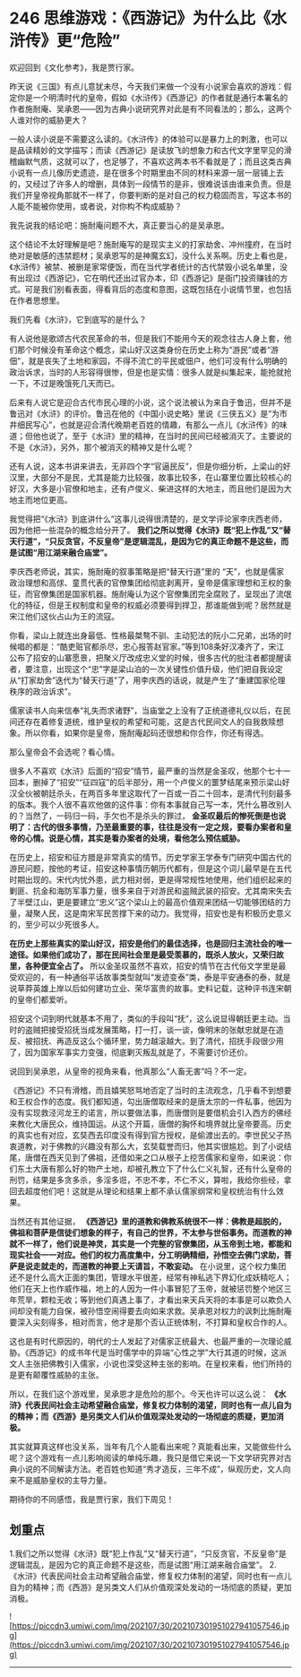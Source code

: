 # 246 思维游戏：《西游记》为什么比《水浒传》更“危险”

欢迎回到《文化参考》，我是贾行家。

昨天说《三国》有点儿意犹未尽，今天我们来做一个没有小说家会喜欢的游戏：假定你是一个明清时代的皇帝，假如《水浒传》《西游记》的作者就是通行本署名的作者施耐庵、吴承恩——因为古典小说研究界对此是有不同看法的；那么，这两个人谁对你的威胁更大？

一般人读小说是不需要这么读的。《水浒传》的体验可以是暴力上的刺激，也可以是品读精妙的文学描写；而读《西游记》是读放飞的想象力和古代文字里罕见的滑稽幽默气质，这就可以了，也足够了，不喜欢这两本书不看就是了；而且这类古典小说有一点儿像历史遗迹，是在很多个时期里由不同的材料来源一层一层铺上去的，又经过了许多人的增删，具体到一段情节的是非，很难说该由谁来负责。但是我们开皇帝视角那就不一样了，你要判断的是对自己的权力稳固而言，写这本书的人能不能被你使用，或者说，对你构不构成威胁？

我先说我的结论吧：施耐庵问题不大，真正要当心的是吴承恩。

这个结论不太好理解是吧？施耐庵写的是现实主义的打家劫舍、冲州撞府，在当时绝对是敏感的违禁题材；吴承恩写的是神魔玄幻，没什么关系啊。历史上看也是，《水浒传》被禁、被删是家常便饭，而在当代学者统计的古代禁毁小说名单里，没有出现过《西游记》，它在明代还出过官办本，印《西游记》是衙门投资赚钱的方式。可是我们别看表面，得看背后的态度和意图，这既包括在小说情节里，也包括在作者思想里。

我们先看《水浒》，它到底写的是什么？

有人说他是歌颂古代农民革命的书，但是我们不能用今天的观念往古人身上套，他们那个时候没有革命这个概念，梁山好汉这类身份在历史上称为“游民”或者“游佃”，就是丧失了土地和家园，不得不流亡的平民或佃户，他们可没有什么明确的政治诉求，当时的人形容得很惨，但是也是实情：很多人就是纠集起来，能抢就抢一下，不过是晚饿死几天而已。

后来有人说它是迎合古代市民心理的小说，这个说法被认为来自于鲁迅，但并不是鲁迅对《水浒》的评价。鲁迅在他的《中国小说史略》里说《三侠五义》是“为市井细民写心”，也就是迎合清代晚期老百姓的情趣，有那么一点儿《水浒传》的味道；但他也说了，至于《水浒》里的精神，在当时的民间已经被消灭了。主要说的不是《水浒》，另外，那个被消灭的精神又是什么呢？

还有人说，这本书讲来讲去，无非四个字“官逼民反”，但是你细分析，上梁山的好汉里，大部分不是民，尤其是能力比较强，故事比较多，在山寨里位置比较核心的好汉，大多是小官僚和地主，还有卢俊义、柴进这样的大地主，而且他们是因为大地主而地位更高。

我觉得把“《水浒》到底讲什么”这事儿说得很清楚的，是文学评论家李庆西老师，因为他把一些混杂的概念给分开了。 **我们之所以觉得《水浒》既“犯上作乱”又“替天行道”，“只反贪官，不反皇帝”是逻辑混乱，是因为它的真正命题不是这些，而是试图“用江湖来融合庙堂”。**

李庆西老师说，其实，施耐庵的叙事策略是把“替天行道”里的 “天”，也就是儒家政治理想和高俅、童贯代表的官僚集团给彻底剥离开，皇帝是儒家理想和王权的象征，而官僚集团是国家机器。施耐庵认为这个官僚集团完全腐败了，呈现出了流氓化的特征，但是王权制度和皇帝的权威必须要得到捍卫，那谁能做到呢？居然就是宋江他们这伙占山为王的流寇。

你看，梁山上就连出身最低、性格最桀骜不驯、主动犯法的阮小二兄弟，出场的时候唱的都是：“酷吏赃官都杀尽，忠心报答赵官家。”等到108条好汉凑齐了，宋江公布了招安的山寨愿景，把聚义厅改成忠义堂的时候，很多古代的批注者都提醒读者，要注意，出现这个“忠”字是梁山泊的一次关键性价值升级，他们把自我设定从“打家劫舍”迭代为“替天行道”了，用李庆西的话说，就是产生了“重建国家伦理秩序的政治诉求”。

儒家读书人向来信奉“礼失而求诸野”，当庙堂之上没有了正统道德礼仪以后，在民间还存在着修复道统，维护皇权的希望和可能，这是古代民间文人的自我救赎想象。所以你看，如果你是皇帝，施耐庵起码还很想和你合作，你还有得选。

那么皇帝会不会选呢？看心情。

很多人不喜欢《水浒》后面的“招安”情节，最严重的当然是金圣叹，他那个七十一回本，删掉了“招安”“征四寇”的后半部分，用一个卢俊义的噩梦结尾来预示梁山好汉全伙被朝廷杀头，在两百多年里这取代了一百或一百二十回本，是清代刊刻最多的版本。我个人很不喜欢他做的这件事：你有本事就自己写一本，凭什么篡改别人的？当然了，一码归一码，手欠也不是杀头的罪过， **金圣叹最后的惨死倒是也说明了：古代的很多事情，乃至最重要的事，往往是没有一定之规，要看办案者和皇帝的心情。说是心情，其实是看办案者的处境，看他怎么预估威胁。**

在历史上，招安和征方腊是非常真实的情节。历史学家王学泰专门研究中国古代的游民问题，按他的考证，招安这种事情历朝历代都有，但是这个词儿最早是在五代时期出现的。宋代内忧外患，武力相对弱，更是得常规性地使用，他们组织起来的剿匪、抗金和海防军事力量，很多来自于对游民和盗贼武装的招安。尤其南宋失去了半壁江山，更是要建立“忠义”这个梁山上的最高价值观来团结一切能够团结的力量，凝聚人民，这是南宋军民苦撑下来的动力。我觉得，招安也是有积极历史意义的，至少可以少死很多人。

 **在历史上那些真实的梁山好汉，招安是他们的最佳选择，也是回归主流社会的唯一途径。如果他们成功了，那在民间社会里是最受羡慕的，既杀人放火，又荣归故里，各种便宜全占了。** 所以金圣叹虽然不喜欢，招安的情节在古代俗文学里是最受欢迎的，有一种通俗平话故事类型就叫“发迹变泰”类，泰是平安通泰的泰，就是说草莽英雄上岸以后如何建功立业、荣华富贵的故事。史料记载，这种评书连宋朝的皇帝们都爱听。

招安这个词到明代就基本不用了，类似的手段叫“抚”，这么说显得朝廷更主动。当时的盗贼把接受招抚当成发展策略，打一打，谈一谈，像明末的张献忠就是在造反、被招抚、再造反这么个循环里，势力越滚越大。到了清代，招抚手段很少用了，因为国家军事实力变强，彻底剿灭叛乱就是了，不需要讨价还价。

说回到吴承恩，从皇帝的视角来看，他真那么“人畜无害”吗？不一定。

《西游记》不只有滑稽，而且嬉笑怒骂地否定了当时的主流观念，几乎看不到想要和王权合作的态度。我们都知道，勾出唐僧取经来的是唐太宗的一件私事，他因为没有实现救泾河龙王的诺言，所以要做法事，而唐僧则是要借机会引入西方的佛经来教化大唐民众，维持国运。从这个开篇，唐僧的胸怀和境界就比皇帝要高。历史的真实也有对应，玄奘西去印度没有得到官方授权，是偷渡出去的。李世民父子热衷道教，对于佛教的兴趣没有那么大，玄奘载誉而归，他其实很尴尬。到了小说结尾，唐僧在西天见到了佛祖，还借如来之口从根子上挖苦儒家和皇帝，如来说：你们东土大唐有那么好的物产土地，却被孔教立下了什么仁义礼智，还有什么皇帝的刑罚，结果是多贪多杀，多淫多诳，不忠不孝，不仁不义，算啦，我给你些经，拿回去超度他们吧！这就是从理论和结果上都不承认儒家纲常和皇权统治有什么效果。

当然还有其他证据， **《西游记》里的道教和佛教系统很不一样：佛教是超脱的，佛祖和菩萨是信徒们想象的样子，有自己的世界，不太参与世俗事务。而道教的神就不一样了，他们说是神灵，其实是一个完整的官僚集团，从玉帝到土地，都能和现实社会一一对应。他们的权力高度集中，分工明确精细，孙悟空去佛门求助，菩萨是说走就走的，而道教的神要上天请旨，不敢妄动。** 在小说里，这个权力集团还不是什么高大正面的集团，管理水平很差，经常有神私逃下界幻化成妖精吃人；他们在天上也作威作福，地上的人因为一件小事冒犯了玉帝，就被惩罚整个地区三年荒旱，颗粒无收；等到他们真遇上事了，才看出来天兵天将的本事是可以欺负人间却没有能力自保，被孙悟空闹得要去向如来求救。吴承恩对权力的讽刺比施耐庵要深入尖刻得多，相对而言，他才是那个否认正统体制，不打算和皇权合作的人。

这也是有时代原因的，明代的士人发起了对儒家正统最大、也最严重的一次理论威胁。《西游记》的成书年代是当时儒学中的异端“心性之学”大行其道的时候，这派文人主张把佛教引入儒家，小说也深受这种主张的影响。在皇权来看，他们所持的是更有颠覆性威胁的主张。

所以，在我们这个游戏里，吴承恩才是危险的那个。今天也许可以这么说： **《水浒》代表民间社会主动希望融合庙堂，修复权力体制的渴望，同时也有一点儿自为的精神；而《西游》是另类文人们从价值观深处发动的一场彻底的质疑，更加消极。**

其实就算真这样也没关系，当年有几个人能看出来呢？真能看出来，又能做些什么呢？这个游戏有一点儿影响阅读的单纯乐趣，我只是借它来说一下文学研究界对古典小说的不同解读方法。老百姓也知道“秀才造反，三年不成”，纵观历史，文人向来不是威胁皇权的主导力量。

期待你的不同感悟，我是贾行家，我们下周见！

## 划重点

1.我们之所以觉得《水浒》既“犯上作乱”又“替天行道”，“只反贪官，不反皇帝”是逻辑混乱，是因为它的真正命题不是这些，而是试图“用江湖来融合庙堂”。
2.《水浒》代表民间社会主动希望融合庙堂，修复权力体制的渴望，同时也有一点儿自为的精神；而《西游》是另类文人们从价值观深处发动的一场彻底的质疑，更加消极。

![https://piccdn3.umiwi.com/img/202107/30/202107301951027941057546.jpg](https://piccdn3.umiwi.com/img/202107/30/202107301951027941057546.jpg)

---
